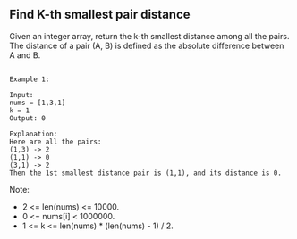 ## Find K-th smallest pair distance

Given an integer array, return the k-th smallest distance among all the pairs. The distance of a pair (A, B) is defined as the absolute difference between A and B.  
<pre><code>
Example 1:

Input:
nums = [1,3,1]
k = 1
Output: 0 

Explanation:
Here are all the pairs:
(1,3) -> 2
(1,1) -> 0
(3,1) -> 2
Then the 1st smallest distance pair is (1,1), and its distance is 0.
</code></pre>

Note:

-  2 <= len(nums) <= 10000.
-  0 <= nums[i] < 1000000.
-  1 <= k <= len(nums) * (len(nums) - 1) / 2.
